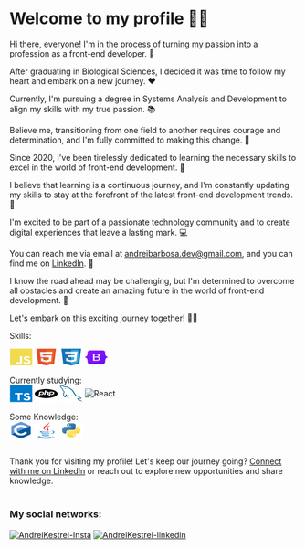 # Welcome to my profile 👋🏽 

Hi there, everyone! I'm in the process of turning my passion into a profession as a front-end developer. 🚀

After graduating in Biological Sciences, I decided it was time to follow my heart and embark on a new journey. ❤️

Currently, I'm pursuing a degree in Systems Analysis and Development to align my skills with my true passion. 📚

Believe me, transitioning from one field to another requires courage and determination, and I'm fully committed to making this change. 💪

Since 2020, I've been tirelessly dedicated to learning the necessary skills to excel in the world of front-end development. 📖

I believe that learning is a continuous journey, and I'm constantly updating my skills to stay at the forefront of the latest front-end development trends. 🌟

I'm excited to be part of a passionate technology community and to create digital experiences that leave a lasting mark. 💻

You can reach me via email at andreibarbosa.dev@gmail.com, and you can find me on [LinkedIn](https://www.linkedin.com/in/barbosaandrei/). 📧

I know the road ahead may be challenging, but I'm determined to overcome all obstacles and create an amazing future in the world of front-end development. 🌈

Let's embark on this exciting journey together! 🚀🌟


 Skills:
 <div style="display: inline_block">
<img align="center" alt="Javascript" height="30" width="40" src="https://raw.githubusercontent.com/devicons/devicon/master/icons/javascript/javascript-plain.svg">
<img align="center" alt="HTML" height="30" width="40" src="https://raw.githubusercontent.com/devicons/devicon/master/icons/html5/html5-original.svg">
<img align="center" alt="CSS" height="30" width="40" src="https://raw.githubusercontent.com/devicons/devicon/master/icons/css3/css3-original.svg">
<img align="center" alt="Bootstrap" height="30" width="40" src="https://raw.githubusercontent.com/devicons/devicon/master/icons/bootstrap/bootstrap-original.svg">
  
</div>
</div>
 <br>
 Currently studying:  
 <div style="display: inline_block">
<img align="center" alt="Typescript" height="30" width="40" src="https://raw.githubusercontent.com/devicons/devicon/master/icons/typescript/typescript-plain.svg">
<img align="center" alt="php" height="30" width="40" src="https://raw.githubusercontent.com/devicons/devicon/master/icons/php/php-plain.svg">
<img align="center" alt="mysql" height="30" width="40" src="https://raw.githubusercontent.com/devicons/devicon/master/icons/mysql/mysql-original.svg">
<img align="center" alt="React" height="30" width="40" src="https://raw.githubusercontent.com/devicons/devicon/master/icons/reactjs/reactjs-original.svg">
</div>
<br>
Some Knowledge:
<div style="display: inline_block">
<img align="center" alt="c" height="30" width="40" src="https://raw.githubusercontent.com/devicons/devicon/master/icons/c/c-original.svg">
<img align="center" alt="java" height="30" width="40" src="https://raw.githubusercontent.com/devicons/devicon/master/icons/java/java-original.svg">
<img align="center" alt="python" height="30" width="40" src="https://raw.githubusercontent.com/devicons/devicon/master/icons/python/python-original.svg">
</div>
<br>

Thank you for visiting my profile! Let's keep our journey going? [Connect with me on LinkedIn](https://www.linkedin.com/in/barbosaandrei/) or reach out to explore new opportunities and share knowledge.
<br><br>
<div style="display: inline_block">
<h3>My social networks:</h3>
<a href="https://instagram.com/andreikestrel" target="_blank"><img align="center" alt="AndreiKestrel-Insta" height="35" width="145" src="https://img.shields.io/badge/Instagram-E4405F?style=for-the-badge&logo=instagram&logoColor=white"></a>
<a href="https://www.linkedin.com/in/barbosaandrei/" target="_blank"><img align="center" alt="AndreiKestrel-linkedin" height="35" width="145" src="https://img.shields.io/badge/LinkedIn-0077B5?style=for-the-badge&logo=linkedin&logoColor=white"></a>
</div>
